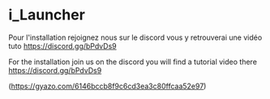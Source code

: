 # i_Launcher

Pour l'installation rejoignez nous sur le discord vous y retrouverai une vidéo tuto 
https://discord.gg/bPdvDs9

For the installation join us on the discord you will find a tutorial video there 
https://discord.gg/bPdvDs9

(https://gyazo.com/6146bccb8f9c6cd3ea3c80ffcaa52e97)
